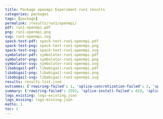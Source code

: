 ```yaml
---
title: Package openmpi Experiment run1 results
categories: packages
tags: [package]
permalink: /results/run1/openmpi/
pdf: run1-openmpi.pdf
png: run1-openmpi.png
svg: run1-openmpi.svg
spack-test-pdf: spack-test-run1-openmpi.pdf
spack-test-png: spack-test-run1-openmpi.png
spack-test-svg: spack-test-run1-openmpi.svg
symbolator-pdf: symbolator-run1-openmpi.pdf
symbolator-png: symbolator-run1-openmpi.png
symbolator-svg: symbolator-run1-openmpi.svg
libabigail-pdf: libabigail-run1-openmpi.pdf
libabigail-png: libabigail-run1-openmpi.png
libabigail-svg: libabigail-run1-openmpi.svg
results: results-list.json
outcomes: {'rewiring-failed': 1, 'splice-concretization-failed': 2, 'splice-install-failed': 3, 'splice-failed': 4, 'splice-success': 5, 'package-install-failed': 6}
summary: {'rewiring-failed': 2392, 'splice-install-failed': 819, 'splice-failed': 600, 'package-install-failed': 372, 'splice-success': 641, 'splice-concretization-failed': 14, 'success-no-prediction': 0, 'predictions': {'spack-test': 614, 'symbolator': 641, 'libabigail': 614}, 'no-results-generated': 16, 'results-generated': 698, 'total-runs': 714}
logs_existing: logs-existing.json
logs_missing: logs-missing.json
maths: 1
toc: 1
---
```

